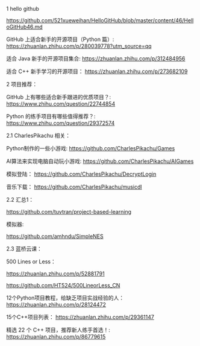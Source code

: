1 hello github

https://github.com/521xueweihan/HelloGitHub/blob/master/content/46/HelloGitHub46.md

GitHub 上适合新手的开源项目（Python 篇）: https://zhuanlan.zhihu.com/p/280039778?utm_source=qq

适合 Java 新手的开源项目集合: https://zhuanlan.zhihu.com/p/312484956

适合 C++ 新手学习的开源项目： https://zhuanlan.zhihu.com/p/273682109


2 项目推荐：

GitHub 上有哪些适合新手跟进的优质项目？: https://www.zhihu.com/question/22744854

Python 的练手项目有哪些值得推荐？: https://www.zhihu.com/question/29372574

2.1 CharlesPikachu 相关：

Python制作的一些小游戏:  https://github.com/CharlesPikachu/Games

AI算法来实现电脑自动玩小游戏: https://github.com/CharlesPikachu/AIGames

模拟登陆：  https://github.com/CharlesPikachu/DecryptLogin

音乐下载：  https://github.com/CharlesPikachu/musicdl

2.2 汇总1：

https://github.com/tuvtran/project-based-learning

模拟器:

https://github.com/amhndu/SimpleNES

2.3 蓝桥云课：

500 Lines or Less：   

https://zhuanlan.zhihu.com/p/52881791

https://github.com/HT524/500LineorLess_CN

12个Python项目教程，给缺乏项目实战经验的人： https://zhuanlan.zhihu.com/p/28124472

15个C++项目列表： https://zhuanlan.zhihu.com/p/29361147

精选 22 个 C++ 项目，推荐新人练手首选！: https://zhuanlan.zhihu.com/p/86779615

